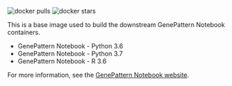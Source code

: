 ![docker pulls](https://img.shields.io/docker/pulls/genepattern/notebook-base.svg)
![docker stars](https://img.shields.io/docker/stars/genepattern/notebook-base.svg)

This is a base image used to build the downstream GenePattern Notebook containers.

* GenePattern Notebook - Python 3.6
* GenePattern Notebook - Python 3.7
* GenePattern Notebook - R 3.6

For more information, see the [GenePattern Notebook website](https://notebook.genepattern.org).
